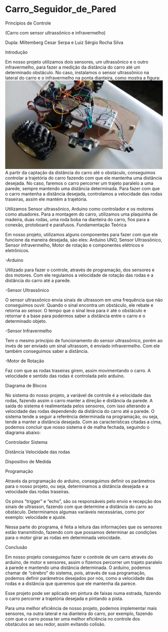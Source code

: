 # Carro_Seguidor_de_Pared

Princípios de Controle

(Carro com sensor ultrassônico e infravermelho)

Dupla: Miltemberg Cesar Serpa e Luiz Sérgio Rocha Silva

Introdução

Em nosso projeto utilizamos dois sensores, um ultrassônico e o outro infravermelho, para fazer a medição da distância do carro até um determinado obstáculo. No caso, instalamos o sensor ultrassônico na lateral do carro e o infravermelho na ponta dianteira, como mostra a figura:
![Alt Text](https://github.com/luizdm/Carro_Seguidor_de_Parede/blob/master/imagens/CARRO1.jpg?raw=true)
A partir da captação da distância do carro até o obstáculo, conseguimos controlar a trajetória do carro fazendo com que ele mantenha uma distância desejada. No caso, faremos o carro percorrer um trajeto paralelo a uma parede, sempre mantendo uma distância determinada. Para fazer com que o carro mantenha a distância desejada, controlamos a velocidade das rodas traseiras, assim ele mantém a trajetória.

Utilizamos Sensor ultrassônico, Arduino como controlador e os motores como atuadores. Para a montagem do carro, utilizamos uma plaquinha de madeira, duas rodas, uma roda boba na dianteira do carro, fios para a conexão, protoboard e parafusos.
Fundamentação Teórica

Em nosso projeto, utilizamos alguns componentes para fazer com que ele funcione da maneira desejada, são eles: Arduino UNO, Sensor Ultrassônico, Sensor infravermelho, Motor de rotação e componentes elétricos e eletrônicos.

-Arduino

Utilizado para fazer o controle, através de programação, dos sensores e dos motores. Com ele regulamos a velocidade de rotação das rodas e a distância do carro até a parede.

-Sensor Ultrassônico

O sensor ultrassônico envia sinais de ultrassom em uma frequência que não conseguimos ouvir. Quando o sinal encontra um obstáculo, ele rebate e retorna ao sensor. O tempo que o sinal leva para ir até o obstáculo e retornar é a base para podermos saber a distância entre o carro e o determinado objeto.

-Sensor Infravermelho

Tem o mesmo princípio de funcionamento do sensor ultrassônico, porém ao invés de ser enviado um sinal ultrassom, é enviado infravermelho. Com ele também conseguimos saber a distância.

-Motor de Rotação

Faz com que as rodas traseiras girem, assim movimentando o carro. A velocidade e sentido das rodas é controlada pelo arduino.

Diagrama de Blocos

No sistema do nosso projeto, a variável de controle é a velocidade das rodas, fazendo assim o carro manter a direção e distância da parede. A saída do sistema é realimentada pelos sensores, com isso alterando a velocidade das rodas dependendo da distância do carro até a parede. O sistema tende a seguir a referência determinada na programação, ou seja, tende a manter a distância desejada. Com as características citadas a cima, podemos concluir que nosso sistema é de malha fechada, seguindo o diagrama abaixo:

Controlador Sistema

Distância Velocidade das rodas

Dispositivo de Medida

Programação

Através da programação do arduino, conseguimos definir os parâmetros para o nosso projeto, ou seja, determinamos a distância desejada e a velocidade das rodas traseiras.

Os pinos “trigger” e “echo”, são os responsáveis pelo envio e recepção dos sinais de ultrasson, fazendo com que determine a distância do carro ao obstáculo. Determinamos algumas variáveis necessárias, como por exemplo: velocidade e ajuste.

Nessa parte do programa, é feita a leitura das informações que os sensores estão transmitindo, fazendo com que possamos determinar as condições para o motor girar as rodas em determinada velocidade.

Conclusão

Em nosso projeto conseguimos fazer o controle de um carro através do arduino, de motor e sensores, assim o fizemos percorrer um trajeto paralelo à parede e mantendo uma distância determinada. O arduino, podemos chamar de “cérebro” do sistema, pois, através de sua programação, podemos definir parâmetros desejados por nós, como a velocidade das rodas e a distância que queremos que ele mantenha da parece.

Esse projeto pode ser aplicado em pintura de faixas numa estrada, fazendo o carro percorrer a trajetória desejada e pintando a pista.

Para uma melhor eficiência de nosso projeto, podemos implementar mais sensores, na outra lateral e na dianteira do carro, por exemplo, fazendo com que o carro possa ter uma melhor eficiência no controle dos obstáculos ao seu redor, assim evitando colisão.
